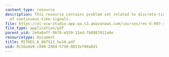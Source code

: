 ```yaml
---
content_type: resource
description: This resource contains problem set related to discrete-time processing
  of continuous-time signals.
file: https://ol-ocw-studio-app-qa.s3.amazonaws.com/courses/res-6-007-signals-and-systems-spring-2011/0c50a4a9c848240457508853e740a8d1_MITRES_6_007S11_hw18.pdf
file_type: application/pdf
parent_uid: 2e9a8aff-96f8-e559-11ed-fb8887012a8e
resourcetype: Document
title: MITRES_6_007S11_hw18.pdf
uid: 0c50a4a9-c848-2404-5750-8853e740a8d1
---
```


